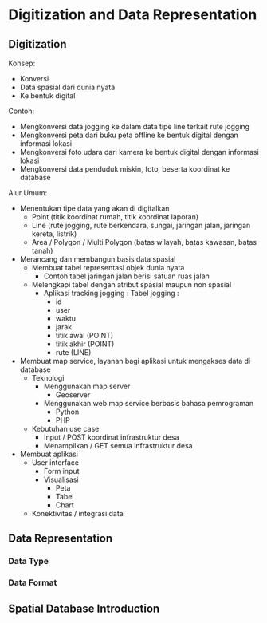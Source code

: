 # Digitization and Data Representation

## Digitization

Konsep:
- Konversi
- Data spasial dari dunia nyata
- Ke bentuk digital

Contoh:
- Mengkonversi data jogging ke dalam data tipe line terkait rute jogging
- Mengkonversi peta dari buku peta offline ke bentuk digital dengan informasi lokasi
- Mengkonversi foto udara dari kamera ke bentuk digital dengan informasi lokasi
- Mengkonversi data penduduk miskin, foto, beserta koordinat ke database

Alur Umum:
- Menentukan tipe data yang akan di digitalkan
  - Point (titik koordinat rumah, titik koordinat laporan)
  - Line (rute jogging, rute berkendara, sungai, jaringan jalan, jaringan kereta, listrik)
  - Area / Polygon / Multi Polygon (batas wilayah, batas kawasan, batas tanah)
- Merancang dan membangun basis data spasial
  - Membuat tabel representasi objek dunia nyata
    - Contoh tabel jaringan jalan berisi satuan ruas jalan
  - Melengkapi tabel dengan atribut spasial maupun non spasial
    - Aplikasi tracking jogging : Tabel jogging : 
      - id
      - user
      - waktu
      - jarak
      - titik awal (POINT)
      - titik akhir (POINT)
      - rute (LINE)
- Membuat map service, layanan bagi aplikasi untuk mengakses data di database
  - Teknologi
    - Menggunakan map server
      - Geoserver
    - Menggunakan web map service berbasis bahasa pemrograman
      - Python
      - PHP
  - Kebutuhan use case
    - Input / POST koordinat infrastruktur desa
    - Menampilkan / GET semua infrastruktur desa
- Membuat aplikasi
  - User interface
    - Form input
    - Visualisasi
      - Peta
      - Tabel
      - Chart
  - Konektivitas / integrasi data

## Data Representation

### Data Type

### Data Format

## Spatial Database Introduction
